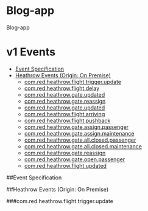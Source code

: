 # Blog-app
Blog-app

# v1 Events

- [Event Specification](#event-specification)
- [Heathrow Events (Origin: On Premise)](#heathrow-events-origin:on-premise)
    - [com.red.heathrow.flight.trigger.update](#com.red.heathrow.flight.trigger.update)
    - [com.red.heathrow.flight.delay](#com.red.heathrow.flight.delay)
    - [com.red.heathrow.gate.updated](#com.red.heathrow.gate.updated)
    - [com.red.heathrow.gate.reassign](#com.red.heathrow.gate.reassign)
    - [com.red.heathrow.gate.updated](#com.red.heathrow.gate.updated)
    - [com.red.heathrow.flight.arriving](#com.red.heathrow.flight.arriving)
    - [com.red.heathrow.flight.pushback](#com.red.heathrow.flight.pushback)
    - [com.red.heathrow.gate.assign.passenger](#com.red.heathrow.gate.assign.passenger)
    - [com.red.heathrow.gate.assign.maintenance](#com.red.heathrow.gate.assign.maintenance)
    - [com.red.heathrow.gate.all.closed.passenger](#com.red.heathrow.gate.all.closed.passenger)
    - [com.red.heathrow.gate.all.closed.maintenance](#com.red.heathrow.gate.all.closed.maintenance)
    - [com.red.heathrow.gate.reassign](#com.red.heathrow.gate.reassign)
    - [com.red.heathrow.gate.open.passenger](#com.red.heathrow.gate.open.passenger)
    - [com.red.heathrow.flight.updated](#com.red.heathrow.flight.updated)
    
##Event Specification

##Heathrow Events (Origin: On Premise)

###com.red.heathrow.flight.trigger.update
